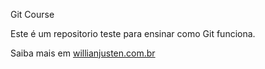 Git Course

Este é um repositorio teste para ensinar como  Git funciona.

Saiba mais em [willianjusten.com.br](http://willainjusten.com.br) 

